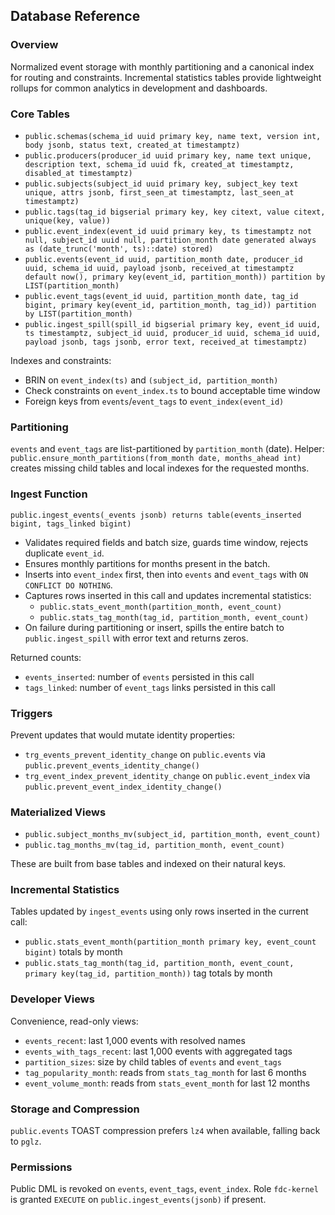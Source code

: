 ## Database Reference

### Overview
Normalized event storage with monthly partitioning and a canonical index for routing and constraints. Incremental statistics tables provide lightweight rollups for common analytics in development and dashboards.

### Core Tables
- `public.schemas(schema_id uuid primary key, name text, version int, body jsonb, status text, created_at timestamptz)`
- `public.producers(producer_id uuid primary key, name text unique, description text, schema_id uuid fk, created_at timestamptz, disabled_at timestamptz)`
- `public.subjects(subject_id uuid primary key, subject_key text unique, attrs jsonb, first_seen_at timestamptz, last_seen_at timestamptz)`
- `public.tags(tag_id bigserial primary key, key citext, value citext, unique(key, value))`
- `public.event_index(event_id uuid primary key, ts timestamptz not null, subject_id uuid null, partition_month date generated always as (date_trunc('month', ts)::date) stored)`
- `public.events(event_id uuid, partition_month date, producer_id uuid, schema_id uuid, payload jsonb, received_at timestamptz default now(), primary key(event_id, partition_month)) partition by LIST(partition_month)`
- `public.event_tags(event_id uuid, partition_month date, tag_id bigint, primary key(event_id, partition_month, tag_id)) partition by LIST(partition_month)`
- `public.ingest_spill(spill_id bigserial primary key, event_id uuid, ts timestamptz, subject_id uuid, producer_id uuid, schema_id uuid, payload jsonb, tags jsonb, error text, received_at timestamptz)`

Indexes and constraints:
- BRIN on `event_index(ts)` and `(subject_id, partition_month)`
- Check constraints on `event_index.ts` to bound acceptable time window
- Foreign keys from `events`/`event_tags` to `event_index(event_id)`

### Partitioning
`events` and `event_tags` are list-partitioned by `partition_month` (date). Helper: `public.ensure_month_partitions(from_month date, months_ahead int)` creates missing child tables and local indexes for the requested months.

### Ingest Function
`public.ingest_events(_events jsonb) returns table(events_inserted bigint, tags_linked bigint)`
- Validates required fields and batch size, guards time window, rejects duplicate `event_id`.
- Ensures monthly partitions for months present in the batch.
- Inserts into `event_index` first, then into `events` and `event_tags` with `ON CONFLICT DO NOTHING`.
- Captures rows inserted in this call and updates incremental statistics:
  - `public.stats_event_month(partition_month, event_count)`
  - `public.stats_tag_month(tag_id, partition_month, event_count)`
- On failure during partitioning or insert, spills the entire batch to `public.ingest_spill` with error text and returns zeros.

Returned counts:
- `events_inserted`: number of `events` persisted in this call
- `tags_linked`: number of `event_tags` links persisted in this call

### Triggers
Prevent updates that would mutate identity properties:
- `trg_events_prevent_identity_change` on `public.events` via `public.prevent_events_identity_change()`
- `trg_event_index_prevent_identity_change` on `public.event_index` via `public.prevent_event_index_identity_change()`

### Materialized Views
- `public.subject_months_mv(subject_id, partition_month, event_count)`
- `public.tag_months_mv(tag_id, partition_month, event_count)`

These are built from base tables and indexed on their natural keys.

### Incremental Statistics
Tables updated by `ingest_events` using only rows inserted in the current call:
- `public.stats_event_month(partition_month primary key, event_count bigint)` totals by month
- `public.stats_tag_month(tag_id, partition_month, event_count, primary key(tag_id, partition_month))` tag totals by month

### Developer Views
Convenience, read-only views:
- `events_recent`: last 1,000 events with resolved names
- `events_with_tags_recent`: last 1,000 events with aggregated tags
- `partition_sizes`: size by child tables of `events` and `event_tags`
- `tag_popularity_month`: reads from `stats_tag_month` for last 6 months
- `event_volume_month`: reads from `stats_event_month` for last 12 months

### Storage and Compression
`public.events` TOAST compression prefers `lz4` when available, falling back to `pglz`.

### Permissions
Public DML is revoked on `events`, `event_tags`, `event_index`. Role `fdc-kernel` is granted `EXECUTE` on `public.ingest_events(jsonb)` if present.


